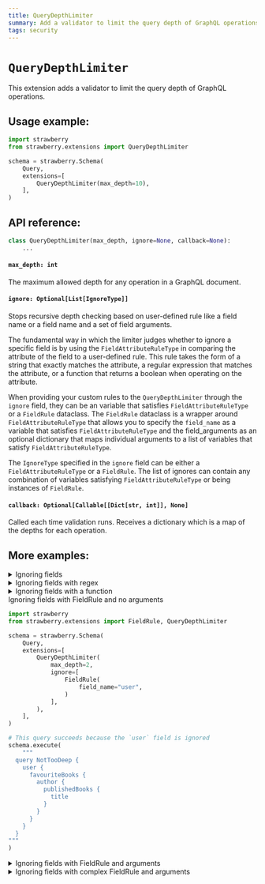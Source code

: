 ```yaml
---
title: QueryDepthLimiter
summary: Add a validator to limit the query depth of GraphQL operations.
tags: security
---
```


# `QueryDepthLimiter`

This extension adds a validator to limit the query depth of GraphQL operations.

## Usage example:

```python
import strawberry
from strawberry.extensions import QueryDepthLimiter

schema = strawberry.Schema(
    Query,
    extensions=[
        QueryDepthLimiter(max_depth=10),
    ],
)
```

## API reference:

```python
class QueryDepthLimiter(max_depth, ignore=None, callback=None):
    ...
```

#### `max_depth: int`

The maximum allowed depth for any operation in a GraphQL document.

#### `ignore: Optional[List[IgnoreType]]`

Stops recursive depth checking based on user-defined rule like a field name
or a field name and a set of field arguments.

The fundamental way in which the limiter judges whether to ignore a specific
field is by using the `FieldAttributeRuleType` in comparing the attribute of
the field to a user-defined rule. This rule takes the form of a string that
exactly matches the attribute, a regular expression that matches the attribute,
or a function that returns a boolean when operating on the attribute.

When providing your custom rules to the `QueryDepthLimiter` through the
`ignore` field, they can be an variable that satisfies `FieldAttributeRuleType`
or a `FieldRule` dataclass. The `FieldRule` dataclass is a wrapper around
`FieldAttributeRuleType` that allows you to specify the `field_name` as
a variable that satisfies `FieldAttributeRuleType` and the field_arguments
as an optional dictionary that maps individual arguments to a
list of variables that satisfy `FieldAttributeRuleType`.

The `IgnoreType` specified in the `ignore` field can be either a `FieldAttributeRuleType`
or a `FieldRule`. The list of ignores can contain any combination of variables satisfying
`FieldAttributeRuleType` or being instances of `FieldRule`.

#### `callback: Optional[Callable[[Dict[str, int]], None]`

Called each time validation runs. Receives a dictionary which is a
map of the depths for each operation.

## More examples:

<details>
  <summary>Ignoring fields</summary>

```python
import strawberry
from strawberry.extensions import QueryDepthLimiter

schema = strawberry.Schema(
    Query,
    extensions=[
        QueryDepthLimiter(max_depth=2, ignore=["user"]),
    ],
)

# This query fails
schema.execute(
    """
  query TooDeep {
    book {
      author {
        publishedBooks {
          title
        }
      }
    }
  }
"""
)

# This query succeeds because the `user` field is ignored
schema.execute(
    """
  query NotTooDeep {
    user {
      favouriteBooks {
        author {
          publishedBooks {
            title
          }
        }
      }
    }
  }
"""
)
```

</details>

<details>
  <summary>Ignoring fields with regex</summary>

```python
import re
import strawberry
from strawberry.extensions import QueryDepthLimiter

schema = strawberry.Schema(
    Query,
    extensions=[
        QueryDepthLimiter(max_depth=2, ignore=[re.compile(r".*favourite.*")]),
    ],
)

# This query succeeds because a field that contains `favourite` is ignored
schema.execute(
    """
  query NotTooDeep {
    user {
      favouriteBooks {
        author {
          publishedBooks {
            title
          }
        }
      }
    }
  }
"""
)
```

</details>

<details>
  <summary>Ignoring fields with a function</summary>

```python
import strawberry
from strawberry.extensions import QueryDepthLimiter

schema = strawberry.Schema(
    Query,
    extensions=[
        QueryDepthLimiter(
            max_depth=2, ignore=[lambda field_name: field_name == "user"]
        ),
    ],
)

# This query succeeds because the `user` field is ignored
schema.execute(
    """
  query NotTooDeep {
    user {
      favouriteBooks {
        author {
          publishedBooks {
            title
          }
        }
      }
    }
  }
"""
)
```

</details>

<detail>
  <summary>Ignoring fields with FieldRule and no arguments</summary>

```python
import strawberry
from strawberry.extensions import FieldRule, QueryDepthLimiter

schema = strawberry.Schema(
    Query,
    extensions=[
        QueryDepthLimiter(
            max_depth=2,
            ignore=[
                FieldRule(
                    field_name="user",
                )
            ],
        ),
    ],
)

# This query succeeds because the `user` field is ignored
schema.execute(
    """
  query NotTooDeep {
    user {
      favouriteBooks {
        author {
          publishedBooks {
            title
          }
        }
      }
    }
  }
"""
)
```

</details>

<details>
  <summary>Ignoring fields with FieldRule and arguments</summary>

```
import strawberry
from strawberry.extensions import FieldRule, QueryDepthLimiter

schema = strawberry.Schema(
    Query,
    extensions=[
        QueryDepthLimiter(
            max_depth=2,
            ignore=[
                FieldRule(
                  field_name="book",
                  field_arguments: { "id": ["1"] }
                )
            ],
        ),
    ],
)

# This query succeeds because the `book` field
# with an argument of id: 1 is ignored
schema.execute(
"""
  query NotTooDeep {
    book(id: "1") {
      author {
        publishedBooks {
          title
        }
      }
    }
  }
"""
)
```

</details>
<details>
  <summary>Ignoring fields with complex FieldRule and arguments</summary>

```
import strawberry
from strawberry.extensions import FieldRule, QueryDepthLimiter

schema = strawberry.Schema(
    Query,
    extensions=[
        QueryDepthLimiter(
            max_depth=2,
            ignore=[
                FieldRule(
                  field_name=lambda name: name == "book",
                  field_arguments: { "id": [lambda arg: arg == "1"] }
                )
            ],
        ),
    ],
)

# This query succeeds because the `book` field
# with an argument of id: 1 is ignored
schema.execute(
"""
  query NotTooDeep {
    book(id: "1") {
      author {
        publishedBooks {
          title
        }
      }
    }
  }
"""
)
```

</details>
